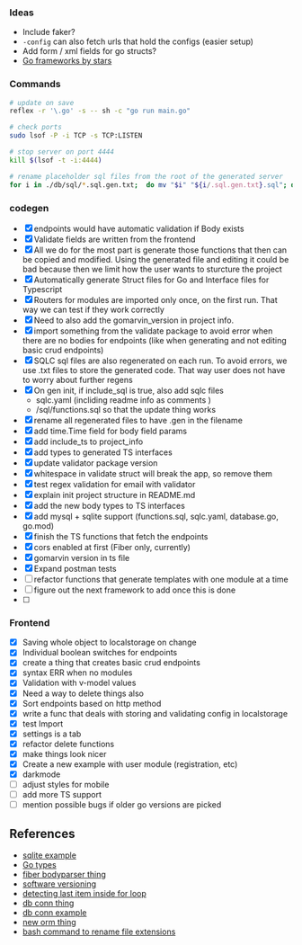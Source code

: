 ### Ideas

- Include faker?
- `-config` can also fetch urls that hold the configs (easier setup)
- Add form / xml fields for go structs?
- [Go frameworks by stars](https://github.com/mingrammer/go-web-framework-stars)

### Commands

```bash
# update on save
reflex -r '\.go' -s -- sh -c "go run main.go"

# check ports
sudo lsof -P -i TCP -s TCP:LISTEN

# stop server on port 4444
kill $(lsof -t -i:4444)

# rename placeholder sql files from the root of the generated server
for i in ./db/sql/*.sql.gen.txt;  do mv "$i" "${i/.sql.gen.txt}.sql"; done

```

### codegen

- [x] endpoints would have automatic validation if Body exists
- [x] Validate fields are written from the frontend
- [x] All we do for the most part is generate those functions that then can be copied and modified. Using the generated file and editing it could be bad because then we limit how the user wants to sturcture the project
- [x] Automatically generate Struct files for Go and Interface files for Typescript
- [x] Routers for modules are imported only once, on the first run. That way we can test if they work correctly
- [x] Need to also add the gomarvin_version in project info.
- [x] import something from the validate package to avoid error when there are no bodies for endpoints (like when generating and not editing basic crud endpoints)
- [x] SQLC sql files are also regenerated on each run. To avoid errors, we use .txt files to store the generated code. That way user does not have to worry about further regens
- [x] On gen init, if include_sql is true, also add sqlc files
  - sqlc.yaml (incliding readme info as comments )
  - /sql/functions.sql so that the update thing works
- [x] rename all regenerated files to have .gen in the filename
- [x] add time.Time field for body field params
- [x] add include_ts to project_info
- [x] add types to generated TS interfaces
- [x] update validator package version
- [x] whitespace in validate struct will break the app, so remove them
- [x] test regex validation for email with validator
- [x] explain init project structure in README.md
- [x] add the new body types to TS interfaces
- [x] add mysql + sqlite support (functions.sql, sqlc.yaml, database.go, go.mod)
- [x] finish the TS functions that fetch the endpoints
- [x] cors enabled at first (Fiber only, currently)
- [x] gomarvin version in ts file
- [x] Expand postman tests
- [ ] refactor functions that generate templates with one module at a time
- [ ] figure out the next framework to add once this is done
- [ ]

### Frontend

- [x] Saving whole object to localstorage on change
- [x] Individual boolean switches for endpoints
- [x] create a thing that creates basic crud endpoints
- [x] syntax ERR when no modules
- [x] Validation with v-model values
- [x] Need a way to delete things also
- [x] Sort endpoints based on http method
- [x] write a func that deals with storing and validating config in localstorage
- [x] test Import
- [x] settings is a tab
- [x] refactor delete functions
- [x] make things look nicer
- [x] Create a new example with user module (registration, etc)
- [x] darkmode
- [ ] adjust styles for mobile
- [ ] add more TS support
- [ ] mention possible bugs if older go versions are picked

## References

- [sqlite example](https://github.com/bopbi/simple-todo/blob/master/simple-todo.go)
- [Go types](https://golangbyexample.com/all-basic-data-types-golang/)
- [fiber bodyparser thing](https://docs.gofiber.io/api/ctx#bodyparser)
- [software versioning](https://stackoverflow.com/questions/2864448/best-practice-software-versioning)
- [detecting last item inside for loop](https://stackoverflow.com/questions/50085038/detect-last-item-inside-an-array-using-range-inside-go-templates)
- [db conn thing](https://www.alexedwards.net/blog/organising-database-access)
- [db conn example](https://github.com/teten-nugraha/go-dev-productify/blob/60b53e9e7f985b9e349889e8ffdb37a11ab1bd7f/config/dbConnect.go)
- [new orm thing](https://bun.uptrace.dev/)
- [bash command to rename file extensions](https://osxdaily.com/2017/05/12/change-all-file-extensions-command-line/)